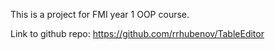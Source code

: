 This is a project for FMI year 1 OOP course.

Link to github repo: https://github.com/rrhubenov/TableEditor

